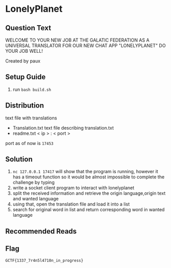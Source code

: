 # LonelyPlanet

## Question Text

WELCOME TO YOUR NEW JOB AT THE GALATIC FEDERATION AS A UNIVERSAL TRANSLATOR FOR OUR NEW CHAT APP "LONELYPLANET" DO YOUR JOB WELL!

Created by paux

## Setup Guide
1. run `bash build.sh`

## Distribution
text file with translations
- Translation.txt
text file describing translation.txt
- readme.txt
< ip > : < port >

port as of now is `17453`
## Solution
1.	`nc 127.0.0.1 17417` will show that the program is running, however it has a timeout function so it would be almost impossible to complete the challenge by typing
2.	write a socket client program to interact with lonelyplanet
3.	split the received information and retrieve the origin language,origin text and wanted language
4.	using that, open the translation file and load it into a list 
5.	search for original word in list and return corresponding word in wanted language

## Recommended Reads

## Flag
`GCTF{1337_7r4n5l4710n_in_progress}`
